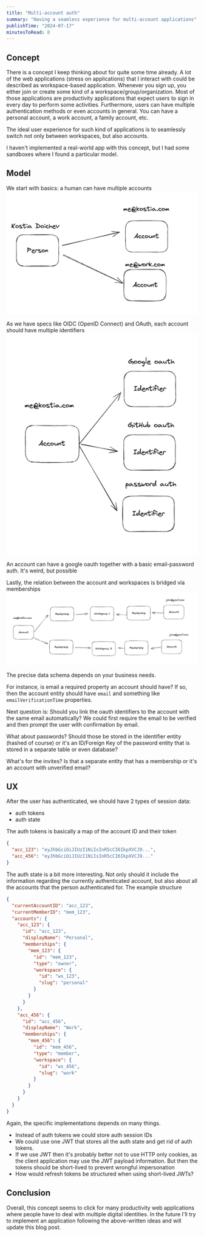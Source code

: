 ```yaml
---
title: "Multi-account auth"
summary: "Having a seamless experience for multi-account applications"
publishTime: "2024-07-17"
minutesToRead: 8
---
```


## Concept

There is a concept I keep thinking about for quite some time already.
A lot of the web applications (stress on applications) that I interact with could be described as
workspace-based application. Whenever you sign up,
you either join or create some kind of a workspace/group/organization.
Most of those applications are productivity applications
that expect users to sign in every day to perform some activities.
Furthermore, users can have multiple authentication methods or even accounts in general.
You can have a personal account, a work account, a family account, etc.

The ideal user experience for such kind of applications is to seamlessly switch not only between workspaces, but also
accounts.

I haven't implemented a real-world app with this concept, but I had some sandboxes where I found a particular model.

## Model

We start with basics: a human can have multiple accounts
![One-to-Many relation between a person and accounts](assets/person-account-relation.png)

As we have specs like OIDC (OpenID Connect) and OAuth, each account should have multiple identifiers
![One-to-Many relation between an account and identifiers](assets/account-identifier-relation.png)

An account can have a google oauth together with a basic email-password auth. It's weird, but possible

Lastly, the relation between the account and workspaces is bridged via memberships
![One-to-Many relation between an account and memberships and Many-to-One relation between memberships and workspace](assets/account-workspace-relation.png)

The precise data schema depends on your business needs.

For instance, is email a required property an account should have?
If so, then the account entity should have `email` and something like `emailVerificationTime` properties.

Next question is: Should you link the oauth identifiers to the account with the same email automatically?
We could first require the email to be verified and then prompt the user with confirmation by email.

What about passwords? Should those be stored in the identifier entity (hashed of course) or it's an ID/Foreign Key of
the
password entity that is stored in a separate table or even database?

What's for the invites? Is that a separate entity that has a membership or it's an account with unverified email?

## UX

After the user has authenticated, we should have 2 types of session data:

- auth tokens
- auth state

The auth tokens is basically a map of the account ID and their token

```json
{
  "acc_123": "eyJhbGciOiJIUzI1NiIsInR5cCI6IkpXVCJ9...",
  "acc_456": "eyJhbGciOiJIUzI1NiIsInR5cCI6IkpXVCJ9..."
}
```

The auth state is a bit more interesting. Not only should it include the information regarding the currently
authenticated account, but also about all the accounts that the person authenticated for.
The example structure

```json
{
  "currentAccountID": "acc_123",
  "currentMemberID": "mem_123",
  "accounts": {
    "acc_123": {
      "id": "acc_123",
      "displayName": "Personal",
      "memberships": {
        "mem_123": {
          "id": "mem_123",
          "type": "owner",
          "workspace": {
            "id": "ws_123",
            "slug": "personal"
          }
        }
      }
    },
    "acc_456": {
      "id": "acc_456",
      "displayName": "Work",
      "memberships": {
        "mem_456": {
          "id": "mem_456",
          "type": "member",
          "workspace": {
            "id": "ws_456",
            "slug": "work"
          }
        }
      }
    }
  }
}
```

Again, the specific implementations depends on many things.

- Instead of auth tokens we could store auth session IDs
- We could use one JWT that stores all the auth state and get rid of auth tokens.
- If we use JWT then it's probably better not to use HTTP only cookies, as the client application may use the JWT
  payload information. But then the tokens should be short-lived to prevent wrongful impersonation
- How would refresh tokens be structured when using short-lived JWTs?

## Conclusion

Overall, this concept seems to click for many productivity web applications where people have to deal with multiple
digital identities. In the future I'll try to implement an application following the above-written ideas and
will update this blog post.
